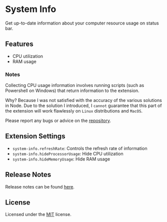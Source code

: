 # System Info

Get up-to-date information about your computer resource usage on status bar.

## Features

* CPU utilization
* RAM usage

### Notes

Collecting CPU usage information involves running scripts (such as Powershell on Windows) that return information to the extension.

Why? Because I was not satisfied with the accuracy of the various solutions in Node.
Due to the solution I introduced, I `cannot` guarantee that this part of the extension will work flawlessly on `Linux` distributions and `MacOS`.

Please report any bugs or advice on the [repository](https://github.com/MASSHUU12/system-info/issues).

## Extension Settings

* `system-info.refreshRate`: Controls the refresh rate of information
* `system-info.hideProcessorUsage`: Hide CPU utilization
* `system-info.hideMemoryUsage`: Hide RAM usage

## Release Notes

Release notes can be found [here](https://github.com/MASSHUU12/system-info/blob/main/CHANGELOG.md).

## License

Licensed under the [MIT](https://github.com/MASSHUU12/system-info/blob/main/LICENSE) license.
